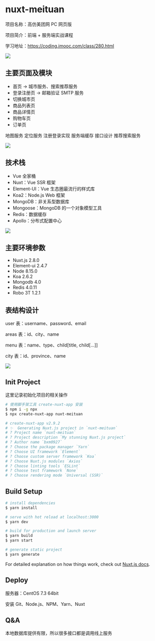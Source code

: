 # nuxt-meituan

项目名称：高仿美团网 PC 网页版

项目简介：前端 + 服务端实战课程

学习地址：https://coding.imooc.com/class/280.html

![](https://ws1.sinaimg.cn/large/9823cde9ly1g0pfqyhd09j20y60kktgt.jpg)

## 主要页面及模块

- 首页 -> 城市服务、搜索推荐服务
- 登录注册页 -> 邮箱验证 SMTP 服务
- 切换城市页
- 商品列表页
- 商品详情页
- 购物车页
- 订单页

地图服务 定位服务 注册登录实现 服务端缓存 接口设计 推荐搜索服务

![](https://ws1.sinaimg.cn/large/9823cde9gy1g5vjt1o3nuj20xx0brwkw.jpg)

## 技术栈

- Vue 全家桶
- Nuxt：Vue SSR 框架
- Element-UI：Vue 生态圈最流行的样式库
- Koa2：Node.js Web 框架
- MongoDB：非关系型数据库
- Mongoose：MongoDB 的一个对象模型工具
- Redis：数据缓存
- Apollo：分布式配置中心

![](https://ws1.sinaimg.cn/large/9823cde9ly1g0prj2tbn2j20xv0dh42k.jpg)

## 主要环境参数

- Nuxt.js 2.8.0
- Element-ui 2.4.7
- Node 8.15.0
- Koa 2.6.2
- Mongodb 4.0
- Redis 4.0.11
- Robo 3T 1.2.1

## 表结构设计

user 表：username、password、email

areas 表：id、city、name

menu 表：name、type、child[title, child[...]]

city 表：id、province、name

![](https://ws1.sinaimg.cn/large/9823cde9gy1g5vk2dzspxj20sp0ehwne.jpg)

## Init Project

这里记录初始化项目的相关操作

``` bash
# 使用脚手架工具 create-nuxt-app 安装
$ npm i -g npx
$ npx create-nuxt-app nuxt-meituan

# create-nuxt-app v2.9.2
# ✨  Generating Nuxt.js project in `nuxt-meituan`
# ? Project name `nuxt-meituan`
# ? Project description `My stunning Nuxt.js project`
# ? Author name `bxm0927`
# ? Choose the package manager `Yarn`
# ? Choose UI framework `Element`
# ? Choose custom server framework `Koa`
# ? Choose Nuxt.js modules `Axios`
# ? Choose linting tools `ESLint`
# ? Choose test framework `None`
# ? Choose rendering mode `Universal (SSR)`
```

## Build Setup

``` bash
# install dependencies
$ yarn install

# serve with hot reload at localhost:3000
$ yarn dev

# build for production and launch server
$ yarn build
$ yarn start

# generate static project
$ yarn generate
```

For detailed explanation on how things work, check out [Nuxt.js docs](https://nuxtjs.org).

## Deploy

服务器：CentOS 7.3 64bit

安装 Git、Node.js、NPM、Yarn、Nuxt


## Q&A

本地数据库提供有限，所以很多接口都是调用线上服务
